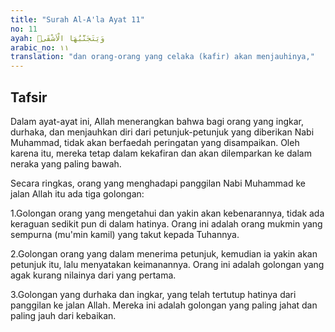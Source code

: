 ```yaml
---
title: "Surah Al-A'la Ayat 11"
no: 11
ayah: وَيَتَجَنَّبُهَا الْاَشْقَىۙ 
arabic_no: ١١
translation: "dan orang-orang yang celaka (kafir) akan menjauhinya,"
---
```


## Tafsir

Dalam ayat-ayat ini, Allah menerangkan bahwa bagi orang yang ingkar, durhaka, dan menjauhkan diri dari petunjuk-petunjuk yang diberikan Nabi Muhammad, tidak akan berfaedah peringatan yang disampaikan. Oleh karena itu, mereka tetap dalam kekafiran dan akan dilemparkan ke dalam neraka yang paling bawah.

Secara ringkas, orang yang menghadapi panggilan Nabi Muhammad ke jalan Allah itu ada tiga golongan:

1.Golongan orang yang mengetahui dan yakin akan kebenarannya, tidak ada keraguan sedikit pun di dalam hatinya. Orang ini adalah orang mukmin yang sempurna (mu'min kamil) yang takut kepada Tuhannya.

2.Golongan orang yang dalam menerima petunjuk, kemudian ia yakin akan petunjuk itu, lalu menyatakan keimanannya. Orang ini adalah golongan yang agak kurang nilainya dari yang pertama.

3.Golongan yang durhaka dan ingkar, yang telah tertutup hatinya dari panggilan ke jalan Allah. Mereka ini adalah golongan yang paling jahat dan paling jauh dari kebaikan.